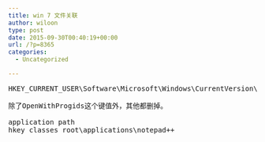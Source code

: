 ```yaml
---
title: win 7 文件关联
author: wiloon
type: post
date: 2015-09-30T00:40:19+00:00
url: /?p=8365
categories:
  - Uncategorized

---
```

<pre id="best-content-578454511" class="best-text mb-10">HKEY_CURRENT_USER\Software\Microsoft\Windows\CurrentVersion\Explorer\FileExts\.dll

除了OpenWithProgids这个键值外，其他都删掉。

application path
hkey_classes_root\applications\notepad++</pre>